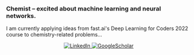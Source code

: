 ### Chemist – excited about machine learning and neural networks.

I am currently applying ideas from fast.ai's Deep Learning for Coders 2022 course to chemistry-related problems...

<p align="center">
<a href="https://www.linkedin.com/in/fredeker">
        <img src="https://img.shields.io/badge/LinkedIn-gray?style=flat-square&logo=linkedin" alt="LinkedIn">
</a>
<a href="https://scholar.google.com/citations?user=-pvktD0AAAAJ" target="_blank">
        <img src="https://img.shields.io/badge/Google%20Scholar-gray?style=flat-square&logo=GoogleScholar" alt="GoogleScholar">
</a>
</p>

<!--
**frenio/frenio** is a ✨ _special_ ✨ repository because its `README.md` (this file) appears on your GitHub profile.

Here are some ideas to get you started:

- 🔭 I’m currently working on ...
- 🌱 I’m currently learning ...
- 👯 I’m looking to collaborate on ...
- 🤔 I’m looking for help with ...
- 💬 Ask me about ...
- 📫 How to reach me: ...
- 😄 Pronouns: ...
- ⚡ Fun fact: ...
-->
